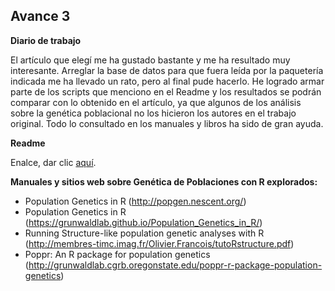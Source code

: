 ## Avance 3

**Diario de trabajo**

El artículo que elegí me ha gustado bastante y me ha resultado muy interesante.
Arreglar la base de datos para que fuera leída por la paquetería indicada me ha llevado un rato, pero al final pude hacerlo.
He logrado armar parte de los scripts que menciono en el Readme y los resultados se podrán comparar con lo obtenido en el artículo, ya que algunos de los análisis sobre la genética poblacional no los hicieron los autores en el trabajo original.
Todo lo consultado en los manuales y libros ha sido de gran ayuda.

**Readme**

Enalce, dar clic [aquí](https://github.com/MartinCabreraG/ProyectoFinalBioinf2017-II/blob/master/Readme.md).

**Manuales y sitios web sobre Genética de Poblaciones con R explorados:**
* Population Genetics in R (http://popgen.nescent.org/)
* Population Genetics in R (https://grunwaldlab.github.io/Population_Genetics_in_R/)
* Running Structure-like population genetic analyses with R (http://membres-timc.imag.fr/Olivier.Francois/tutoRstructure.pdf)
* Poppr: An R package for population genetics (http://grunwaldlab.cgrb.oregonstate.edu/poppr-r-package-population-genetics)
